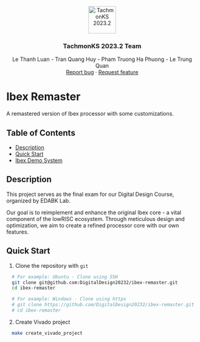 <p align="center">
  <a href="https://github.com/DigitalDesign20232/ibex-remaster">
    <img src="https://scontent.fhan5-10.fna.fbcdn.net/v/t39.30808-6/288878449_1691636501198841_6225749296084830059_n.jpg?_nc_cat=111&ccb=1-7&_nc_sid=6ee11a&_nc_eui2=AeG3KUYQEnvvIPpRXO3rhkAGfhOjnF2NLHN-E6OcXY0scz6wB5J1YiHh1oUwj6ea79Gs7l9ihxXllPbdYINT-v69&_nc_ohc=XuxPpH3h6tkQ7kNvgFCtf9e&_nc_ht=scontent.fhan5-10.fna&gid=AvJv1RWhFrOK_jQzxntt6zX&oh=00_AYDIYc4MbgMYYoGQNtY9Wm56G1cCKBszjl968EAhsm5cPw&oe=66AFF19D" alt="TachmonKS 2023.2" width=72 height=72>
  </a>

  <h3 align="center">TachmonKS 2023.2 Team</h3>

  <p align="center">
    Le Thanh Luan - Tran Quang Huy - Pham Truong Ha Phuong - Le Trung Quan
    <br>
    <a href="https://github.com/DigitalDesign20232/ibex-remaster/issues/new?template=bug.md">Report bug</a>
    ·
    <a href="https://github.com/DigitalDesign20232/ibex-remaster/issues/new?template=feature.md&labels=feature">Request feature</a>
  </p>
</p>

# Ibex Remaster

A remastered version of Ibex processor with some customizations.

## Table of Contents

- [Description](#description)
- [Quick Start](#quick-start)
- [Ibex Demo System](ibex-demo-system/README.md)

## Description

This project serves as the final exam for our Digital Design Course, organized by EDABK Lab.

Our goal is to reimplement and enhance the original Ibex core - a vital component of the lowRISC ecosystem. Through meticulous design and optimization, we aim to create a refined processor core with our own features.

## Quick Start

1. Clone the repository with `git`

```bash
  # For example: Ubuntu - Clone using SSH
  git clone git@github.com:DigitalDesign20232/ibex-remaster.git
  cd ibex-remaster

  # For example: Windows - Clone using https
  # git clone https://github.com/DigitalDesign20232/ibex-remaster.git
  # cd ibex-remaster
```

2. Create Vivado project

```bash
  make create_vivado_project
```
